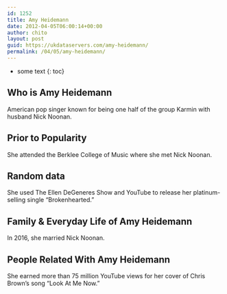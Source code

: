 ```yaml
---
id: 1252
title: Amy Heidemann
date: 2012-04-05T06:00:14+00:00
author: chito
layout: post
guid: https://ukdataservers.com/amy-heidemann/
permalink: /04/05/amy-heidemann/
---
```


* some text
{: toc}


## Who is  Amy Heidemann
                  
                  
                  
American pop singer known for being one half of the group Karmin with husband Nick Noonan.
                  
                
                
                
## Prior to Popularity 
                  
                  
                  
She attended the Berklee College of Music where she met Nick Noonan.
                  
                
                
                
## Random data 
                  
                  
                  
She used The Ellen DeGeneres Show and YouTube to release her platinum-selling single &#8220;Brokenhearted.&#8221;
                  
                
                
                
## Family & Everyday Life of Amy Heidemann
                  
                  
                  
In 2016, she married Nick Noonan.
                  
                
                
                
## People Related With  Amy Heidemann
                  
                  
                  
She earned more than 75 million YouTube views for her cover of Chris Brown&#8217;s song &#8220;Look At Me Now.&#8221;
                  
                
              
            
          
          
          
    
    
  
